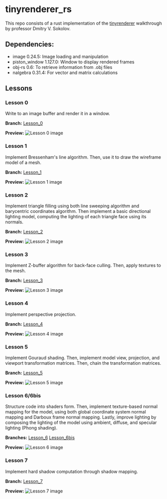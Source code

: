 # tinyrenderer_rs
This repo consists of a rust implementation of the [tinyrenderer](https://github.com/ssloy/tinyrenderer) walkthrough by professor Dmitry V. Sokolov.

## Dependencies:
- image 0.24.5: Image loading and manipulation
- piston_window 1.127.0: Window to display rendered frames 
- obj-rs 0.6: To retrieve information from .obj files
- nalgebra 0.31.4: For vector and matrix calculations

## Lessons

### Lesson 0
Write to an image buffer and render it in a window.

**Branch:** [Lesson_0](https://github.com/ema2159/tinyrenderer_rs/tree/Lesson_0)

**Preview:**
![Lesson 0 image](./imgs/lesson0.png)
### Lesson 1
Implement Bressenham's line algorithm. Then, use it to draw the wireframe model of a mesh.

**Branch:** [Lesson_1](https://github.com/ema2159/tinyrenderer_rs/tree/Lesson_1)

**Preview:**
![Lesson 1 image](./imgs/lesson1.png)

### Lesson 2
Implement triangle filling using both line sweeping algorithm and barycentric coordinates algorithm. Then implement a basic directional lighting model, computing the lighting of each triangle face using its normals.

**Branch:** [Lesson_2](https://github.com/ema2159/tinyrenderer_rs/tree/Lesson_2)

**Preview:**
![Lesson 2 image](./imgs/lesson2.png)

### Lesson 3
Implement Z-buffer algorithm for back-face culling. Then, apply textures to the mesh. 

**Branch:** [Lesson_3](https://github.com/ema2159/tinyrenderer_rs/tree/Lesson_3)

**Preview:**
![Lesson 3 image](./imgs/lesson3.png)

### Lesson 4
Implement perspective projection.

**Branch:** [Lesson_4](https://github.com/ema2159/tinyrenderer_rs/tree/Lesson_4)

**Preview:**
![Lesson 4 image](./imgs/lesson4.png)

### Lesson 5
Implement Gouraud shading. Then, implement model view, projection, and viewport transformation matrices. Then, chain the transformation matrices.

**Branch:** [Lesson_5](https://github.com/ema2159/tinyrenderer_rs/tree/Lesson_5)

**Preview:**
![Lesson 5 image](./imgs/lesson5.png)

### Lesson 6/6bis
Structure code into shaders form. Then, implement texture-based normal mapping for the model, using both global coordinate system normal mapping and Darboux frame normal mapping. Lastly, improve lighting by composing the lighting of the model using ambient, diffuse, and specular lighting (Phong shading).

**Branches:** [Lesson_6](https://github.com/ema2159/tinyrenderer_rs/tree/Lesson_6) [Lesson_6bis](https://github.com/ema2159/tinyrenderer_rs/tree/Lesson_6bis)

**Preview:**
![Lesson 6 image](./imgs/lesson6.png)

### Lesson 7
Implement hard shadow computation through shadow mapping.

**Branch:** [Lesson_7](https://github.com/ema2159/tinyrenderer_rs/tree/Lesson_7)

**Preview:**
![Lesson 7 image](./imgs/lesson7.png)
